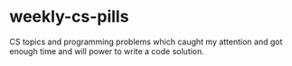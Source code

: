 weekly-cs-pills
===============
CS topics and programming problems which caught my attention and got enough time and will power to write a code solution.
